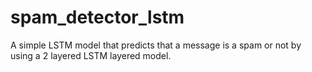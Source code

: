 # spam_detector_lstm
A simple LSTM model that predicts that a message is a spam or not by using a 2 layered LSTM layered model.
